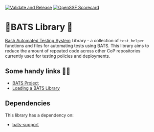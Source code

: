 [![Validate and Release](https://github.com/redhat-cop/bats-library/actions/workflows/validate.yaml/badge.svg)](https://github.com/redhat-cop/bats-library/actions/workflows/validate.yaml)
[![OpenSSF Scorecard](https://api.securityscorecards.dev/projects/github.com/redhat-cop/bats-library/badge)](https://securityscorecards.dev/viewer/?uri=github.com/redhat-cop/bats-library)

# 🦇BATS Library 🦇
[Bash Automated Testing System](https://github.com/bats-core/bats-core) Library - a collection of `test_helper` functions and files 
for automating tests using BATS. This library aims to reduce the amount of repeated code across other CoP repositories currently 
used for testing policies and deployments.

## Some handy links 👋🔗
- [BATS Project](https://github.com/bats-core/bats-core)
- [Loading a BATS Library](https://github.com/ztombol/bats-docs#loading)

## Dependencies
This library has a dependency on:
- [bats-support](https://github.com/ztombol/bats-support)